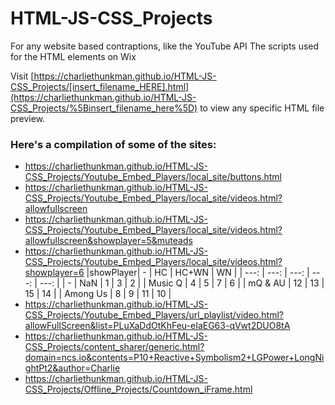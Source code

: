 # HTML-JS-CSS_Projects
For any website based contraptions, like the YouTube API
The scripts used for the HTML elements on Wix

Visit [https://charliethunkman.github.io/HTML-JS-CSS_Projects/[insert_filename_HERE].html](https://charliethunkman.github.io/HTML-JS-CSS_Projects/%5Binsert_filename_here%5D) to view any specific HTML file preview.



### Here's a compilation of some of the sites:
* https://charliethunkman.github.io/HTML-JS-CSS_Projects/Youtube_Embed_Players/local_site/buttons.html
* https://charliethunkman.github.io/HTML-JS-CSS_Projects/Youtube_Embed_Players/local_site/videos.html?allowfullscreen
* https://charliethunkman.github.io/HTML-JS-CSS_Projects/Youtube_Embed_Players/local_site/videos.html?allowfullscreen&showplayer=5&muteads
* https://charliethunkman.github.io/HTML-JS-CSS_Projects/Youtube_Embed_Players/local_site/videos.html?showplayer=6
  |showPlayer|  - 	| HC 	| HC+WN | WN 	|
  | ---: 	 | ---:	| ---: 	| ---: 	| ---: 	|
  | 	-	 | NaN	| 1 	| 3 	| 2 	|
  | Music Q  | 4 	| 5 	| 7 	| 6		|
  | mQ & AU  | 12 	| 13 	| 15	| 14	|
  | Among Us | 8  	| 9 	| 11	| 10	|
* https://charliethunkman.github.io/HTML-JS-CSS_Projects/Youtube_Embed_Players/url_playlist/video.html?allowFullScreen&list=PLuXaDdOtKhFeu-eIaEG63-qVwt2DUO8tA
* https://charliethunkman.github.io/HTML-JS-CSS_Projects/content_sharer/generic.html?domain=ncs.io&contents=P10+Reactive+Symbolism2+LGPower+LongNightPt2&author=Charlie
* https://charliethunkman.github.io/HTML-JS-CSS_Projects/Offline_Projects/Countdown_iFrame.html
